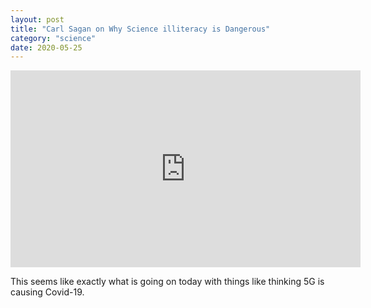```yaml
---
layout: post
title: "Carl Sagan on Why Science illiteracy is Dangerous"
category: "science"
date: 2020-05-25
---
```


<iframe width="560" height="315" src="https://www.youtube.com/embed/3HU8kCX7tiI" frameborder="0" allow="accelerometer; autoplay; encrypted-media; gyroscope; picture-in-picture" allowfullscreen></iframe>

This seems like exactly what is going on today with things like thinking 5G is causing Covid-19.
